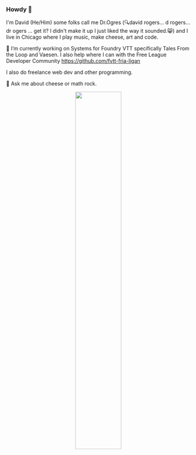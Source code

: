 ### Howdy 👋
I'm David (He/Him) some folks call me Dr.Ogres (🔍david rogers... d rogers... dr ogers ... get it? I didn't make it up I just liked the way it sounded.😸) and I live in Chicago where I play music, make cheese, art and code.

🔭 I’m currently working on Systems for Foundry VTT specifically Tales From the Loop and Vaesen. I also help where I can with the Free League Developer Community https://github.com/fvtt-fria-ligan

I also do freelance web dev and other programming.

💬 Ask me about cheese or math rock.
<!--
**DrOgres/drogres** is a ✨ _special_ ✨ repository because its `README.md` (this file) appears on your GitHub profile.


<!-- The stat card below is made with https://github.com/anuraghazra/github-readme-stats -->
<p align=center><img align=centre width=50% src="https://github-readme-stats.vercel.app/api?username=drogres&count_private=true&show_icons=true&theme=nord" /></p>
<br>
<br>



